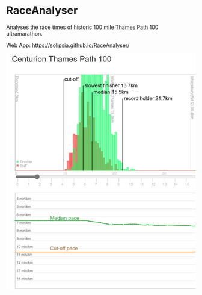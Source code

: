 # RaceAnalyser
Analyses the race times of historic 100 mile Thames Path 100 ultramarathon.

Web App:
https://solipsia.github.io/RaceAnalyser/

![](screenshots/raceanalyser.jpg)
